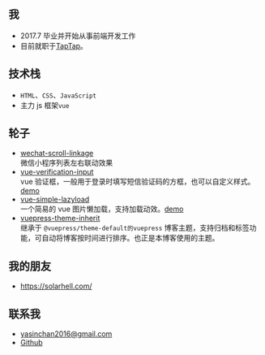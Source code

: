 ## 我
- 2017.7 毕业并开始从事前端开发工作
- 目前就职于[TapTap](https://taptap.com)。

## 技术栈
- `HTML`、`CSS`、`JavaScript`
- 主力 js 框架`vue`

## 轮子
- [wechat-scroll-linkage](https://github.com/YasinChan/wechat-scroll-linkage)  
微信小程序列表左右联动效果
- [vue-verification-input](https://github.com/YasinChan/vue-verification-input)  
vue 验证框，一般用于登录时填写短信验证码的方框，也可以自定义样式。[demo](https://git.yasinchan.com/vue-verification-input/dist/)
- [vue-simple-lazyload](https://github.com/YasinChan/vue-simple-lazyload)  
一个简易的 vue 图片懒加载，支持加载动效。[demo](https://git.yasinchan.com/vue-simple-lazyload/dist/)
- [vuepress-theme-inherit](https://github.com/YasinChan/vuepress-theme-inherit)  
继承于 `@vuepress/theme-default的vuepress` 博客主题，支持归档和标签功能，可自动将博客按时间进行排序。也正是本博客使用的主题。

## 我的朋友
- <https://solarhell.com/>

## 联系我
- <yasinchan2016@gmail.com>
- [Github](https://github.com/yasinchan)
